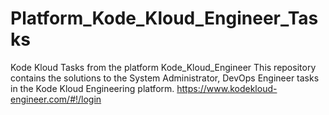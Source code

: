 # Platform_Kode_Kloud_Engineer_Tasks
Kode Kloud Tasks from the platform Kode_Kloud_Engineer
This repository contains the solutions to the System Administrator, DevOps Engineer tasks in the Kode Kloud Engineering platform.
https://www.kodekloud-engineer.com/#!/login


